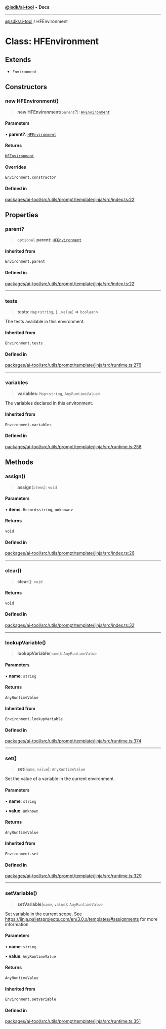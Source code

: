 [**@isdk/ai-tool**](../README.md) • **Docs**

***

[@isdk/ai-tool](../globals.md) / HFEnvironment

# Class: HFEnvironment

## Extends

- `Environment`

## Constructors

### new HFEnvironment()

> **new HFEnvironment**(`parent`?): [`HFEnvironment`](HFEnvironment.md)

#### Parameters

• **parent?**: [`HFEnvironment`](HFEnvironment.md)

#### Returns

[`HFEnvironment`](HFEnvironment.md)

#### Overrides

`Environment.constructor`

#### Defined in

[packages/ai-tool/src/utils/prompt/template/jinja/src/index.ts:22](https://github.com/isdk/ai-tool.js/blob/37ada542a786fbbc770f2d61beb564f6e603941d/src/utils/prompt/template/jinja/src/index.ts#L22)

## Properties

### parent?

> `optional` **parent**: [`HFEnvironment`](HFEnvironment.md)

#### Inherited from

`Environment.parent`

#### Defined in

[packages/ai-tool/src/utils/prompt/template/jinja/src/index.ts:22](https://github.com/isdk/ai-tool.js/blob/37ada542a786fbbc770f2d61beb564f6e603941d/src/utils/prompt/template/jinja/src/index.ts#L22)

***

### tests

> **tests**: `Map`\<`string`, (...`value`) => `boolean`\>

The tests available in this environment.

#### Inherited from

`Environment.tests`

#### Defined in

[packages/ai-tool/src/utils/prompt/template/jinja/src/runtime.ts:276](https://github.com/isdk/ai-tool.js/blob/37ada542a786fbbc770f2d61beb564f6e603941d/src/utils/prompt/template/jinja/src/runtime.ts#L276)

***

### variables

> **variables**: `Map`\<`string`, `AnyRuntimeValue`\>

The variables declared in this environment.

#### Inherited from

`Environment.variables`

#### Defined in

[packages/ai-tool/src/utils/prompt/template/jinja/src/runtime.ts:258](https://github.com/isdk/ai-tool.js/blob/37ada542a786fbbc770f2d61beb564f6e603941d/src/utils/prompt/template/jinja/src/runtime.ts#L258)

## Methods

### assign()

> **assign**(`items`): `void`

#### Parameters

• **items**: `Record`\<`string`, `unknown`\>

#### Returns

`void`

#### Defined in

[packages/ai-tool/src/utils/prompt/template/jinja/src/index.ts:26](https://github.com/isdk/ai-tool.js/blob/37ada542a786fbbc770f2d61beb564f6e603941d/src/utils/prompt/template/jinja/src/index.ts#L26)

***

### clear()

> **clear**(): `void`

#### Returns

`void`

#### Defined in

[packages/ai-tool/src/utils/prompt/template/jinja/src/index.ts:32](https://github.com/isdk/ai-tool.js/blob/37ada542a786fbbc770f2d61beb564f6e603941d/src/utils/prompt/template/jinja/src/index.ts#L32)

***

### lookupVariable()

> **lookupVariable**(`name`): `AnyRuntimeValue`

#### Parameters

• **name**: `string`

#### Returns

`AnyRuntimeValue`

#### Inherited from

`Environment.lookupVariable`

#### Defined in

[packages/ai-tool/src/utils/prompt/template/jinja/src/runtime.ts:374](https://github.com/isdk/ai-tool.js/blob/37ada542a786fbbc770f2d61beb564f6e603941d/src/utils/prompt/template/jinja/src/runtime.ts#L374)

***

### set()

> **set**(`name`, `value`): `AnyRuntimeValue`

Set the value of a variable in the current environment.

#### Parameters

• **name**: `string`

• **value**: `unknown`

#### Returns

`AnyRuntimeValue`

#### Inherited from

`Environment.set`

#### Defined in

[packages/ai-tool/src/utils/prompt/template/jinja/src/runtime.ts:329](https://github.com/isdk/ai-tool.js/blob/37ada542a786fbbc770f2d61beb564f6e603941d/src/utils/prompt/template/jinja/src/runtime.ts#L329)

***

### setVariable()

> **setVariable**(`name`, `value`): `AnyRuntimeValue`

Set variable in the current scope.
See https://jinja.palletsprojects.com/en/3.0.x/templates/#assignments for more information.

#### Parameters

• **name**: `string`

• **value**: `AnyRuntimeValue`

#### Returns

`AnyRuntimeValue`

#### Inherited from

`Environment.setVariable`

#### Defined in

[packages/ai-tool/src/utils/prompt/template/jinja/src/runtime.ts:351](https://github.com/isdk/ai-tool.js/blob/37ada542a786fbbc770f2d61beb564f6e603941d/src/utils/prompt/template/jinja/src/runtime.ts#L351)
